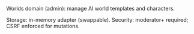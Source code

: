 Worlds domain (admin): manage AI world templates and characters.

Storage: in-memory adapter (swappable).
Security: moderator+ required; CSRF enforced for mutations.



